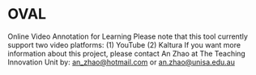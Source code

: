 # OVAL
Online Video Annotation for Learning
Please note that this tool currently support two video platforms:
(1) YouTube
(2) Kaltura
If you want more information about this project, please contact An Zhao at The Teaching Innovation Unit by:
an_zhao@hotmail.com or an.zhao@unisa.edu.au
